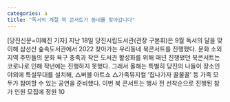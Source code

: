 ```yaml
---
categories: a
title: "독서의 계절 북 콘서트가 동네를 찾아갑니다"
---
```

[당진신문=이혜진 기자] 지난 18일 당진시립도서관(관장 구본휘)은 9월 독서의 달을 맞이해 삼선산 숲속도서관에서 2022 찾아가는 우리동네 북콘서트를 진행했다. 문화 소외 지역 주민들의 문화 욕구 충족과 작은 도서관 활성화를 위해 매년 진행됐던 북콘서트는 코로나로 인해 작년에는 진행하지 못했다. 그래서 올해는 특별히 당진의 나들이 장소인 야외에 특설무대를 설치해, △버블 아트쇼 △가족뮤지컬 ‘집나가자 꿀꿀꿀’ 등 가족 모두가 참여할 수 있는 공연을 준비했다. 이번 북 콘서트는 행사 전 선착순으로 진행된 참가 인원 모집에 정원 10